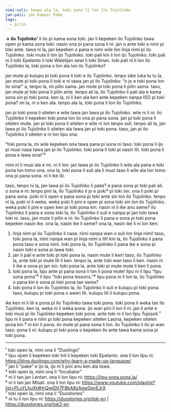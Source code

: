 ```yaml
---
nimi-suli: tenpo ala la, toki pona li lon ilo Tujolinko
jan-pali: jan Kapesi Pake
tags:
  - pilin
---
```

**→ ilo Tujolinko**¹ li ilo pi kama sona toki. jan li kepeken ilo Tujolinko tawa open pi kama sona toki. nasin ona pi pana sona li ni: jan o ante toki e nimi pi toki ante. tawa ni la, jan kepeken o pana e nimi wile lon linja nimi pi ilo Tujolinko. toki mute li lon ijo Tujolinko. toki pali kin li lon ijo Tujolinko. toki pali ni li toki Epelanto li toki Walelijan sewi li toki Sinan. toki pali ni li lon ilo Tujolinko la, toki pona o lon ala lon ilo Tujolinko?

jan mute pi kulupu pi toki pona li toki e ilo Tujolinko. tenpo sike luka tu tu la, jan mute pi toki pona li toki e ni tawa jan pi ilo Tujolinko: “o jo e toki pona lon ilo sina!” a, tenpo la, mi pilin sama. jan mute pi toki pona li pilin sama. taso, jan mute pi toki pona li pilin ante. tenpo ali la, ilo Tujolinko li pali ala e kama sona sin pi toki pona. ken la, ni li ken ala ken ante kepeken nanpa ISO pi toki pona? mi la, ni o ken ala. tenpo ala la, toki pona li lon ilo Tujolinko. 

jan pi toki pona li sitelen e wile tawa jan lawa pi ilo Tujolinko. wile ni li ni: ilo Tujolinko li kepeken toki pona lon ilo ona pi pana sona. jan pi toki pona li sitelen mute. jan pi toki pona li sitelen e wile ni lon tenpo suli. tenpo ali la, jan lawa pi ilo Tujolinko li sitelen ala tawa jan pi toki pona. taso, jan pi ilo Tujolinko li sitelen e ni lon lipu ona: 

“toki pona la, mi wile kepeken ona tawa pana pi sona ni taso: toki pona li ijo pi musi nasa tawa jan pi ilo Tujolinko. toki pona li toki pi nasin lili. toki pona li pona e lawa sina!”²

nimi ni li musi ala e mi. ni li lon: jan lawa pi ilo Tujolinko li wile ala pana e toki pona lon tomo ona. ona la, toki pona li suli ala li musi taso li wile ala lon tomo ona pi pana sona. ni li ike lili. 

taso, tenpo ni la, jan lawa pi ilo Tujolinko li pake³ e pana sona pi toki pali ali. o sona e ni: tenpo pini la, ilo Tujolinko li jo e poki⁴ pi toki sin. ona li poki pi pana sona. poki ni li open e pana sona pi toki ante sin lon ilo Tujolinko. tenpo ni la, poki ni li weka. weka poki li pini e open pi sona toki sin lon ilo Tujolinko. weka poki li pini e open ken pi toki pona kin. nasin ni li ike anu seme? ilo Tujolinko li pana e sona toki la, ilo Tujolinko li suli e nanpa pi jan toki tawa toki ni. taso, jan mute li pilin e ni: ilo Tujolinko li pana e sona pi toki pona kepeken nasin ike. ona la, nasin ike li seme? ona la, nasin ike li ni lon ken:

1. linja nimi pi ilo Tujolinko li nasa. nimi nanpa wan o suli lon linja nimi! taso, toki pona la, nimi nanpa wan pi linja nimi o lili! kin la, ilo Tujolinko li pana pona taso e sona nimi. toki pona la, ilo Tujolinko li pana ike e sona pi nasin toki e sona pi lawa toki. 
2. jan li pali e ante toki pi toki pona la, nasin mute li ken! taso, ilo Tujolinko la, ante toki pi mute lili li ken. tenpo la, ante toki wan taso li ken. nasin ni li ike e sona pi jan sin. toki pona la, ante toki pi mute mute li ken li pona. 
3. toki pona la, lipu ante pi pana sona li lon li pona mute! lipu ni li lipu “lipu sona pona”⁵ li lipu “toki pona lessons.”⁶ lipu pona ni li lon la, ilo Tujolinko o pana kin e sona pi toki pona tan seme? 
4. toki pona li lon ilo Tujolinko la, ilo Tujolinko li suli e kulupu pi toki pona. taso, kulupu pi toki pona o awen lili. kulupu lili li kulupu pona. 

ike ken ni li lili e pona pi ilo Tujolinko tawa toki pona. toki pona li weka tan ilo Tujolinko. ken la, weka ni li weka pona. ijo wan pini li lon li ni: jan li ante e toki musi pi ilo Tujolinko kepeken toki pona. ante toki ni li lon lipu Tujosoli.⁷ lipu ni li pana e nimi pi toki pona kepeken sitelen Lasina, kepeken sitelen pona kin.⁸ ni kin li pona. ilo mute pi pana sona li lon. ilo Tujolinko li ilo pi wan taso. pona li ni: kulupu pi toki pona o kepeken ilo ante tawa kama sona pi toki pona. 

---

¹ toki open la, nimi ona li “Duolingo”  
² lipu open li kepeken toki Inli li kepeken toki Epelanto. ona li lon lipu ni: https://blog.duolingo.com/why-learn-a-made-up-language/  
³ jan li “pake” e ijo la, ijo ni li pini anu ken ala tawa.  
⁴ toki open la, nimi ona li “Incubator”  
⁵ ni li tan jan Lentan. ona li lon lipu ni: https://lipu-sona.pona.la/  
⁶ ni li tan jan Misali. ona li lon lipu ni: https://www.youtube.com/playlist?list=PLuYLhuXt4HrQwIDV7FBkA8zApw0pnEJrX  
⁷ toki open la, nimi ona li “Duostories”  
⁸ ni tu li lon lipu ni: https://duostories.org/tok-en | https://duostories.org/tok2-en
